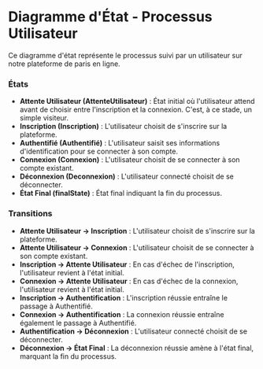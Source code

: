 # Diagramme d'État - Processus Utilisateur

Ce diagramme d'état représente le processus suivi par un utilisateur sur notre plateforme de paris en ligne.

### États

- **Attente Utilisateur (AttenteUtilisateur)** : État initial où l'utilisateur attend avant de choisir entre l'inscription et la connexion. C'est, à ce stade, un simple visiteur.
- **Inscription (Inscription)** : L'utilisateur choisit de s'inscrire sur la plateforme.
- **Authentifié (Authentifié)** : L'utilisateur saisit ses informations d'identification pour se connecter à son compte.
- **Connexion (Connexion)** : L'utilisateur choisit de se connecter à son compte existant.
- **Déconnexion (Deconnexion)** : L'utilisateur connecté choisit de se déconnecter.
- **État Final (finalState)** : État final indiquant la fin du processus.

### Transitions

- **Attente Utilisateur -> Inscription** : L'utilisateur choisit de s'inscrire sur la plateforme.
- **Attente Utilisateur -> Connexion** : L'utilisateur choisit de se connecter à son compte existant.
- **Inscription -> Attente Utilisateur** : En cas d'échec de l'inscription, l'utilisateur revient à l'état initial.
- **Connexion -> Attente Utilisateur** : En cas d'échec de la connexion, l'utilisateur revient à l'état initial.
- **Inscription -> Authentification** : L'inscription réussie entraîne le passage à Authentifié.
- **Connexion -> Authentification** : La connexion réussie entraîne également le passage à Authentifié.
- **Authentification -> Déconnexion** : L'utilisateur connecté choisit de se déconnecter.
- **Déconnexion -> État Final** : La déconnexion réussie amène à l'état final, marquant la fin du processus.
